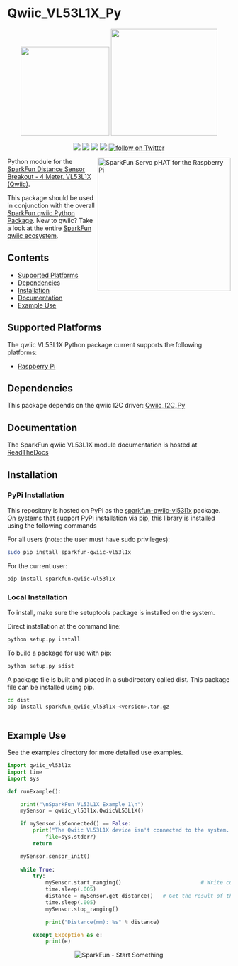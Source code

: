 Qwiic_VL53L1X_Py
==============

<p align="center">
   <img src="https://cdn.sparkfun.com/assets/custom_pages/2/7/2/qwiic-logo-registered.jpg"  width=200>  
   <img src="https://www.python.org/static/community_logos/python-logo-master-v3-TM.png"  width=240>   
</p>
<p align="center">
	<a href="https://pypi.org/project/sparkfun-qwiic-vl53l1x/" alt="Package">
		<img src="https://img.shields.io/pypi/pyversions/sparkfun_qwiic_vl53l1x.svg" /></a>
	<a href="https://github.com/sparkfun/Qwiic_VL53L1X_Py/issues" alt="Issues">
		<img src="https://img.shields.io/github/issues/sparkfun/Qwiic_VL53L1X_Py.svg" /></a>
	<a href="https://qwiic-VL53L1X-py.readthedocs.io/en/latest/?" alt="Documentation">
		<img src="https://readthedocs.org/projects/qwiic-vl53l1x-py/badge/?version=latest&style=flat" /></a>
	<a href="https://github.com/sparkfun/Qwiic_VL53L1X_Py/blob/master/LICENSE" alt="License">
		<img src="https://img.shields.io/badge/license-MIT-blue.svg" /></a>
	<a href="https://twitter.com/intent/follow?screen_name=sparkfun">
        	<img src="https://img.shields.io/twitter/follow/sparkfun.svg?style=social&logo=twitter"
           	 alt="follow on Twitter"></a>
	
</p>

<img src="https://cdn.sparkfun.com/assets/parts/1/2/9/4/8/14722-SparkFun_Distance_Sensor_Breakout-_4_Meter__VL53L1X__Qwiic_-01.jpg"  align="right" width=300 alt="SparkFun Servo pHAT for the Raspberry Pi">

Python module for the [SparkFun Distance Sensor Breakout - 4 Meter, VL53L1X (Qwiic)](https://www.sparkfun.com/products/14722).

This package should be used in conjunction with the overall [SparkFun qwiic Python Package](https://github.com/sparkfun/Qwiic_Py). New to qwiic? Take a look at the entire [SparkFun qwiic ecosystem](https://www.sparkfun.com/qwiic).

## Contents
* [Supported Platforms](#supported-platforms)
* [Dependencies](#dependencies)
* [Installation](#installation)
* [Documentation](#documentation)
* [Example Use](#example-use)

Supported Platforms
--------------------
The qwiic VL53L1X Python package current supports the following platforms:
* [Raspberry Pi](https://www.sparkfun.com/search/results?term=raspberry+pi)
<!-- Platforms to be tested
* [NVidia Jetson Nano](https://www.sparkfun.com/products/15297)
* [Google Coral Development Board](https://www.sparkfun.com/products/15318)
-->

Dependencies 
---------------
This package depends on the qwiic I2C driver: [Qwiic_I2C_Py](https://github.com/sparkfun/Qwiic_I2C_Py)

Documentation
-------------
The SparkFun qwiic VL53L1X module documentation is hosted at [ReadTheDocs](https://qwiic-VL53L1X-py.readthedocs.io/en/latest/?)

Installation
-------------

### PyPi Installation
This repository is hosted on PyPi as the [sparkfun-qwiic-vl53l1x](https://pypi.org/project/sparkfun-qwiic-vl53l1x/) package. On systems that support PyPi installation via pip, this library is installed using the following commands

For all users (note: the user must have sudo privileges):
```sh
sudo pip install sparkfun-qwiic-vl53l1x
```
For the current user:

```sh
pip install sparkfun-qwiic-vl53l1x
```

### Local Installation
To install, make sure the setuptools package is installed on the system.

Direct installation at the command line:
```sh
python setup.py install
```

To build a package for use with pip:
```sh
python setup.py sdist
 ```
A package file is built and placed in a subdirectory called dist. This package file can be installed using pip.
```sh
cd dist
pip install sparkfun_qwiic_vl53l1x-<version>.tar.gz
  
```
Example Use
 ---------------
See the examples directory for more detailed use examples.

```python
import qwiic_vl53l1x
import time
import sys

def runExample():

	print("\nSparkFun VL53L1X Example 1\n")
	mySensor = qwiic_vl53l1x.QwiicVL53L1X()

	if mySensor.isConnected() == False:
		print("The Qwiic VL53L1X device isn't connected to the system. Please check your connection", \
			file=sys.stderr)
		return

	mySensor.sensor_init()
  
	while True:
        try:
            mySensor.start_ranging()						 # Write configuration bytes to initiate measurement
            time.sleep(.005)
            distance = mySensor.get_distance()	 # Get the result of the measurement from the sensor
            time.sleep(.005)
            mySensor.stop_ranging()

            print("Distance(mm): %s" % distance)

        except Exception as e:
            print(e)
```
<p align="center">
<img src="https://cdn.sparkfun.com/assets/custom_pages/3/3/4/dark-logo-red-flame.png" alt="SparkFun - Start Something">
</p>
